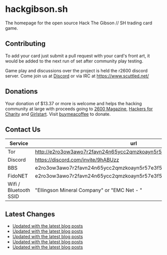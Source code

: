 # hackgibson.sh
The homepage for the open source Hack The Gibson // SH trading card game.


## Contributing

To add your card just submit a pull request with your card's front art, it would be added to the next run of set after community play testing.

Game play and discussions over the project is held the r2600 discord server. Come join us at [Discord](https://discord.com/invite/9hABUzz) or via IRC at https://www.scuttled.net/


## Donations

Your donation of $13.37 or more is welcome and helps the hacking community at large with proceeds going to [2600 Magazine](https://2600.com/), [Hackers for Charity](https://hackersforcharity.org) and [Girlstart](https://girlstart.org).  Visit [buymeacoffee](https://www.buymeacoffee.com/hackgibson.sh) to donate.


## Contact Us

Service | url
-|-
Tor | http://e2ro3ow3awo7r2favn24n65ycc2qmzkoayn5r57e3f56nvjwdcgg32ad.onion
Discord | https://discord.com/invite/9hABUzz
BBS | e2ro3ow3awo7r2favn24n65ycc2qmzkoayn5r57e3f56nvjwdcgg32ad.onion:23
FidoNET | e2ro3ow3awo7r2favn24n65ycc2qmzkoayn5r57e3f56nvjwdcgg32ad.onion:24554
Wifi / Bluetooth SSID | "Ellingson Mineral Company" or "EMC Net - <fidonet address>"

## Latest Changes
<!-- BLOG-POST-LIST:START -->
- [Updated with the latest blog posts](https://github.com/DFW2600/hackgibson.sh/commit/bb4ecfef92a9f4f45388b5cd22697e33e4bbcfec)
- [Updated with the latest blog posts](https://github.com/DFW2600/hackgibson.sh/commit/f76b85758bcb407a29a5e3bfec2ce721b000f16c)
- [Updated with the latest blog posts](https://github.com/DFW2600/hackgibson.sh/commit/c74bf739d97956db90fd0498395fd9291bb3766a)
- [Updated with the latest blog posts](https://github.com/DFW2600/hackgibson.sh/commit/72a16ea40d31e2a317fb41360ebb045b73894d13)
- [Updated with the latest blog posts](https://github.com/DFW2600/hackgibson.sh/commit/42c4eb348fba53e52cc404b1fb12c5c69a546079)
<!-- BLOG-POST-LIST:END -->
